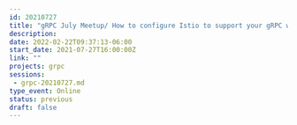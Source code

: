 ```yaml
---
id: 20210727
title: "gRPC July Meetup/ How to configure Istio to support your gRPC web applications"
description: 
date: 2022-02-22T09:37:13-06:00
start_date: 2021-07-27T16:00:00Z
link: "" 
projects: grpc
sessions: 
 - grpc-20210727.md
type_event: Online
status: previous
draft: false
---
```




